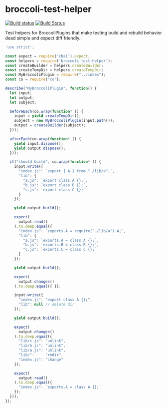 # broccoli-test-helper
[![Build status](https://ci.appveyor.com/api/projects/status/x0975l07h1gve9ys/branch/master?svg=true)](https://ci.appveyor.com/project/krisselden/broccoli-test-helper/branch/master)
[![Build Status](https://travis-ci.org/krisselden/broccoli-test-helper.svg?branch=master)](https://travis-ci.org/krisselden/broccoli-test-helper)

Test helpers for BroccoliPlugins that make testing build and rebuild behavior dead simple and expect diff friendly.

```js
'use strict';

const expect = require('chai').expect;
const helpers = require('broccoli-test-helper');
const createBuilder = helpers.createBuilder;
const createTempDir = helpers.createTempDir;
const MyBroccoliPlugin = require("../index");
const co = require('co');

describe("MyBroccoliPlugin", function() {
  let input;
  let output;
  let subject;

  beforeEach(co.wrap(function* () {
    input = yield createTempDir();
    subject = new MyBroccoliPlugin(input.path());
    output = createBuilder(subject);
  }));

  afterEach(co.wrap(function* () {
    yield input.dispose();
    yield output.dispose();
  }));

  it("should build", co.wrap(function* () {
    input.write({
      "index.js": `export { A } from "./lib/a";`,
      "lib": {
        "a.js": `export class A {};`,
        "b.js": `export class B {};`,
        "c.js": `export class C {};`
      }
    });

    yield output.build();

    expect(
      output.read()
    ).to.deep.equal({
      "index.js": `exports.A = require("./lib/a").A;`,
      "lib": {
        "a.js": `exports.A = class A {};`,
        "b.js": `exports.B = class B {};`,
        "c.js": `exports.C = class C {};`
      }
    });

    yield output.build();

    expect(
      output.changes()
    ).to.deep.equal({ });

    input.write({
      "index.js": "export class A {};",
      "lib": null // delete dir
    });

    yield output.build();

    expect(
      output.changes()
    ).to.deep.equal({
      "lib/c.js": "unlink",
      "lib/b.js": "unlink",
      "lib/a.js": "unlink",
      "lib/":     "rmdir",
      "index.js": "change"
    });

    expect(
      output.read()
    ).to.deep.equal({
      "index.js": `exports.A = class A {};`
    });
  }));
});
```
